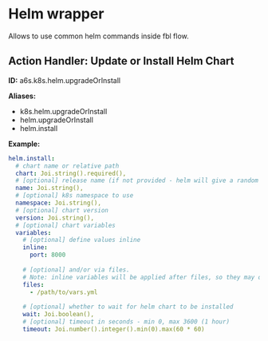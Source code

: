 # Helm wrapper

Allows to use common helm commands inside fbl flow.

## Action Handler: Update or Install Helm Chart

**ID:** a6s.k8s.helm.upgradeOrInstall

**Aliases:**
 - k8s.helm.upgradeOrInstall
 - helm.upgradeOrInstall
 - helm.install
 
**Example:**
```yaml
helm.install:
  # chart name or relative path
  chart: Joi.string().required(),
  # [optional] release name (if not provided - helm will give a random one, it is highly recommended to provide own one)
  name: Joi.string(),
  # [optional] k8s namespace to use
  namespace: Joi.string(),
  # [optional] chart version
  version: Joi.string(),
  # [optional] chart variables      
  variables:
    # [optional] define values inline
    inline:       
      port: 8000 
      
    # [optional] and/or via files.
    # Note: inline variables will be applied after files, so they may override values in files 
    files: 
      - /path/to/vars.yml
    
    # [optional] whether to wait for helm chart to be installed
    wait: Joi.boolean(),
    # [optional] timeout in seconds - min 0, max 3600 (1 hour)
    timeout: Joi.number().integer().min(0).max(60 * 60)
```